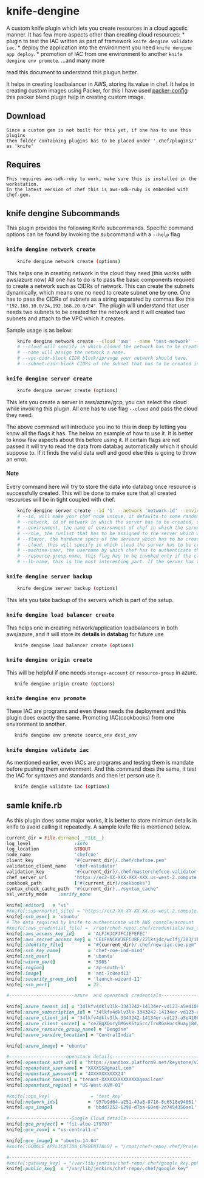 # knife-dengine

A custom knife plugin which lets you create resources in a cloud agostic manner.
It has few more aspects other than creating cloud resources:
	* plugin to test the IAC written as part of framework `knife dengine validate iac`.
	* deploy the application into the environment you need `knife dengine app deploy`.
	* promotion of IAC from one environment to another `knife dengine env promote`.
	...and many more

read this document to understand this plugun better.

It helps in creating loadbalancer in AWS, storing its value in chef.
It helps in creating custom images using Packer, for this I have used [packer-config](https://github.com/ianchesal/packer-config)
this packer blend plugin help in creating custom image.


## Download

    Since a custom gem is not built for this yet, if one has to use this plugins
	then folder containing plugins has to be placed under '.chef/plugins/' as 'knife'

## Requires

    This requires aws-sdk-ruby to work, make sure this is installed in the workstation.
	In the latest version of chef this is aws-sdk-ruby is embedded with chef-gem.

## knife dengine Subcommands

This plugin provides the following Knife subcommands. Specific command options can be found by invoking the subcommand with a `--help` flag

### `knife dengine network create`

```bash
    knife dengine network create (options)
```

This helps one in creating network in the cloud they need (this works with aws/azure now)
All one has to do is to pass the basic components required to create a network such as CIDRs of network.
This can create the subnets dynamically, which means one no need to create subnet one by one.
One has to pass the CIDRs of subnets as a string separated by commas like this `"192.168.10.0/24,192.168.20.0/24"`.
The plugin will understand that user needs two subnets to be created for the network and it will created two subnets and attach to the VPC which it creates.

Sample usage is as below:

```bash
    knife dengine network create --cloud 'aws' --name 'test-network' --vpc-cidr-block '192.168.0.0/16' --subnet-cidr-block '192.168.10.0/24,192.168.20.0/24'
	# --cloud will specify in which clooud the network has to be created.
	# --name will assign the network a name.
	# --vpc-cidr-block CIDR block/iprange your network should have.
	# --subnet-cidr-block CIDRs of the subnet that has to be created in the network, the comma separated value will specify how many subnet has to be created.
```

### `knife dengine server create`

```bash
    knife dengine server create (options)
```

This lets you create a server in aws/azure/gcp, you can select the cloud while invoking this plugin.
All one has to use flag `--cloud` and pass the cloud they need.

The above command will introduce you ino to this in deep by letting you know all the flags it has.
The below an example of how to use it. It is better to know few aspects about this before using it.
If certain flags are not passed it will try to read the data from databag automatically which it should suppose to.
If it finds the valid data well and good else this is going to throw an error.

#### Note

Every command here will try to store the data into databag once resource is successfully created.
This will be done to make sure that all created resources will be in tight coupled with chef.

```bash
    knife dengine server create --id '1' --network 'network-id' --environment 'development' --role 'role[tomcat]' --flavor 't2.micro' --cloud 'aws' --machine-user 'dengine' --resource-group-name 'dengine' --lb-name 'dengine-development'
	# --id, will make your chef node unique, it defaults to some random number if not used. (it can be jenkins job id if this is invoked froom jenkins).
	# --network, id of network in which the server has to be created, subnet-if if cloud is aws.
	# --environment, the name of environment of chef in which the server has to be created. It defaults to `_default`
	# --role, the runlist that has to be assigned to the server which will be created.
	# --flavor, the hardware specs of the servers which has to be created.
	# --cloud, this will specify in which cloud the server has to be created.
	# --machine-user, the username by which chef has to authenticate the server. It defaults to `ubuntu`
	# --resource-group-name, this flag has to be invoked only if the cloud is `azure`.
	# --lb-name, this is the most interesting part. If the server has to be part of any loadbalancer then specify the name/id of loadbalancer here.
```

### `knife dengine server backup`

```bash
    knife dengine server backup (options)
```

This lets you take backup of the servers which is part of the setup.


### `knife dengine load balancer create`

This helps one in creating network/application loadbalancers in both aws/azure, and it will store its **details in databag** for future use

```bash
   knife dengine load balancer create (options)
```

### `knife dengine origin create`

This will be helpful if one needs `storage-account` or `resource-group` in azure.

```bash
   knife dengine origin create (options)
```

### `knife dengine env promote`

These IAC are programs and even these needs the deployment and this plugin does exactly the same.
Promoting IAC(cookbooks) from one environment to another.

```bash
   knife dengine env promote source_env dest_env
```

### `knife dengine validate iac`

As mentioned earlier, even IACs are programs and testing them is mandate before pushing them environment.
And this command does the same, it test the IAC for syntaxes and standards and then let person use it.

```bash
   knife dengie validate iac (options)
```

## samle knife.rb

As this plugin does some major works, it is better to store minimun details in knife to avoid calling it repeatedly.
A sample knife file is mentioned below.

```ruby
current_dir = File.dirname(__FILE__)
log_level                :info
log_location             STDOUT
node_name                'chefcoe'
client_key               "#{current_dir}/.chef/chefcoe.pem"
validation_client_name   'chef-validator'
validation_key           "#{current_dir}/.chef/masterchefcoe-validator.pem"
chef_server_url          'https://ec2-XX-XXX-XXX-XXX.us-west-2.compute.amazonaws.com/organizations/chef'
cookbook_path            ["#{current_dir}/cookbooks"]
syntax_check_cache_path  "#{current_dir}../syntax_cache"
ssl_verify_mode    :verify_none

knife[:editor]   = "vi"
#knife[:supermarket_site] = "https://ec2-XX-XX-XX-XX.us-west-2.compute.amazonaws.com"
knife[:ssh_user] = 'ubuntu'
# The data required by knife to authenticate with AWS console/account
#knife[:aws_credential_file] = '/root/chef-repo/.chef/credentials/aws_credential_file'
knife[:aws_access_key_id]     = 'ALFJKJCFJFCJEFEFEC'
knife[:aws_secret_access_key] = 'CELFKNCKWJEFCURF/22lksjdc/wclfj/283/ikrfj'
knife[:identity_file]         = "#{current_dir}/.chef/new-iac-coe.pem"
knife[:ssh_key_name]          = 'chef-coe-ind-mind'
knife[:ssh_user]              = 'ubuntu'
knife[:winrm_port]            = '5985'
knife[:region]                = 'ap-south-1'
knife[:image]                 = 'ami-7c8ead13'
knife[:security_group_ids]    = 'launch-wizard-11'
knife[:ssh_port]              = 22

#------------------------azure  and openstack credentials--------------------------

knife[:azure_tenant_id] = "34lkfv4dklv3lk-3343242-14134er-vd123-a5e41061e661"
knife[:azure_subscription_id] = "34lkfv4dklv3lk-3343242-14134er-vd123-a5e41061e661"
knife[:azure_client_id] = "34lkfv4dklv3lk-3343242-14134er-vd123-a5e41061e661"
knife[:azure_client_secret] = "ceZBgXQoryOMGvK6txScc/TruRGaHucs9uayj8d/OtI="
knife[:azure_resource_group_name] = "Dengine"
knife[:azure_service_location] = "CentralIndia"

knife[:azure_image] = "ubuntu"

#---------------------openstack details----------------------------------
knife[:openstack_auth_url] = "https://sandbox.platform9.net/keystone/v2.0/tokens"
knife[:openstack_username] = "XXXXSS@gmail.com"
knife[:openstack_password] = "4XXXXXXXXXX24"
knife[:openstack_tenant] = "tenant-XXXXXXXXXXXXXXgmailcom"
knife[:openstack_region] = "US-West-KVM-01"

#knife[:ops_key]               = 'test_key'
knife[:network_ids]           = '957b9d64-a251-43a8-8716-8c6518e94861'
knife[:ops_image]             = 'bbdd7252-6298-d7ba-60ed-2d7454356ae1'

#-----------------------Google Cloud details-----------------------
knife[:gce_project] = "fit-aloe-179707"
knife[:gce_zone] = "us-central1-c"

knife[:gce_image] = "ubuntu-14-04"
#knife[:GOOGLE_APPLICATION_CREDENTIALS] = "/root/chef-repo/.chef/Project-ce1019e73f90.json"

#-------------------------------------------------------------------
#knife[:gateway_key] = "/var/lib/jenkins/chef-repo/.chef/google_key.ppk"
knife[:public_key]  = "/var/lib/jenkins/chef-repo/.chef/google_key"
```
